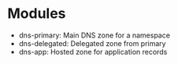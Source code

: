 # Modules

* dns-primary: Main DNS zone for a namespace
* dns-delegated: Delegated zone from primary
* dns-app: Hosted zone for application records